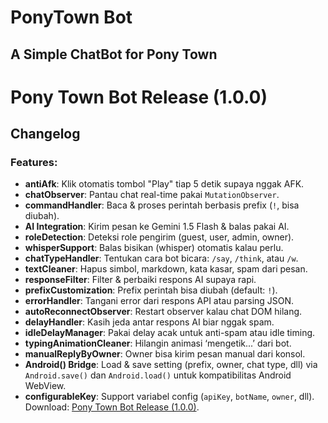 # PonyTown Bot

## A Simple ChatBot for Pony Town

# Pony Town Bot Release (1.0.0)

## Changelog

### Features:

- **antiAfk**: Klik otomatis tombol "Play" tiap 5 detik supaya nggak AFK.
- **chatObserver**: Pantau chat real-time pakai `MutationObserver`.
- **commandHandler**: Baca & proses perintah berbasis prefix (`!`, bisa diubah).
- **AI Integration**: Kirim pesan ke Gemini 1.5 Flash & balas pakai AI.
- **roleDetection**: Deteksi role pengirim (guest, user, admin, owner).
- **whisperSupport**: Balas bisikan (whisper) otomatis kalau perlu.
- **chatTypeHandler**: Tentukan cara bot bicara: `/say`, `/think`, atau `/w`.
- **textCleaner**: Hapus simbol, markdown, kata kasar, spam dari pesan.
- **responseFilter**: Filter & perbaiki respons AI supaya rapi.
- **prefixCustomization**: Prefix perintah bisa diubah (default: `!`).
- **errorHandler**: Tangani error dari respons API atau parsing JSON.
- **autoReconnectObserver**: Restart observer kalau chat DOM hilang.
- **delayHandler**: Kasih jeda antar respons AI biar nggak spam.
- **idleDelayManager**: Pakai delay acak untuk anti-spam atau idle timing.
- **typingAnimationCleaner**: Hilangin animasi ‘mengetik...’ dari bot.
- **manualReplyByOwner**: Owner bisa kirim pesan manual dari konsol.
- **Android() Bridge**: Load & save setting (prefix, owner, chat type, dll) via `Android.save()` dan `Android.load()` untuk kompatibilitas Android WebView.
- **configurableKey**: Support variabel config (`apiKey`, `botName`, `owner`, dll).
Download: [Pony Town Bot Release (1.0.0)](https://www.instagram.com/p/DIqEDweyxzg/?igsh=NHNraTB5MXpkZmJx).
